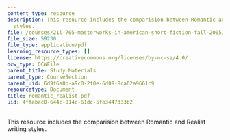 ```yaml
---
content_type: resource
description: This resource includes the comparision between Romantic and Realist writing
  styles.
file: /courses/21l-705-masterworks-in-american-short-fiction-fall-2005/4ffabac0644c014c61dc5fb3447333b2_romantic_realist.pdf
file_size: 59230
file_type: application/pdf
learning_resource_types: []
license: https://creativecommons.org/licenses/by-nc-sa/4.0/
ocw_type: OCWFile
parent_title: Study Materials
parent_type: CourseSection
parent_uid: 6d9f6a8b-a9c0-2f0e-6d09-8ca62a9661c9
resourcetype: Document
title: romantic_realist.pdf
uid: 4ffabac0-644c-014c-61dc-5fb3447333b2
---
```

This resource includes the comparision between Romantic and Realist writing styles.
